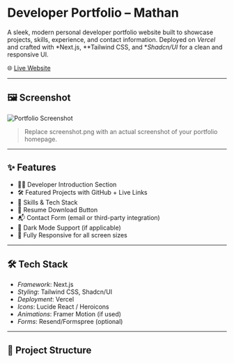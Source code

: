 # Developer Portfolio – Mathan

A sleek, modern personal developer portfolio website built to showcase projects, skills, experience, and contact information. Deployed on *Vercel* and crafted with *Next.js, **Tailwind CSS, and **Shadcn/UI* for a clean and responsive UI.

🌐 [Live Website](https://v0-mathan-dev-portfolio-website-roan.vercel.app/)

---

## 🖼 Screenshot

![Portfolio Screenshot](./screenshot.png)

> Replace screenshot.png with an actual screenshot of your portfolio homepage.

---

## ✨ Features

- 🧑‍💻 Developer Introduction Section
- 🛠 Featured Projects with GitHub + Live Links
- 💼 Skills & Tech Stack
- 📄 Resume Download Button
- 📬 Contact Form (email or third-party integration)
- 🌙 Dark Mode Support (if applicable)
- 🔄 Fully Responsive for all screen sizes

---

## 🛠 Tech Stack

- *Framework*: Next.js
- *Styling*: Tailwind CSS, Shadcn/UI
- *Deployment*: Vercel
- *Icons*: Lucide React / Heroicons
- *Animations*: Framer Motion (if used)
- *Forms*: Resend/Formspree (optional)

---

## 📁 Project Structure

